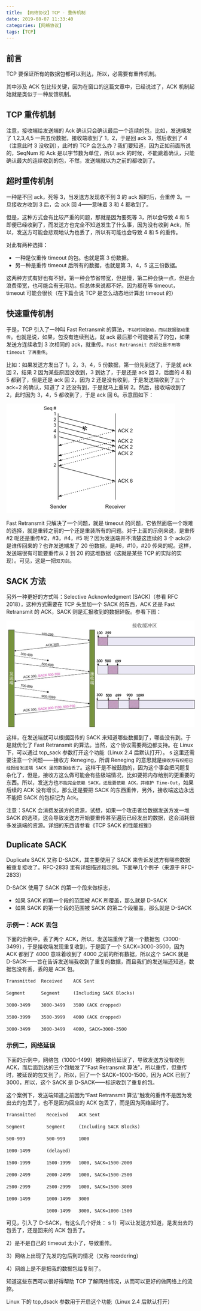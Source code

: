 ```yaml
---
title: 【网络协议】TCP - 重传机制
date: 2019-08-07 11:33:40
categories: [网络协议]
tags: [TCP]
---
```


## 前言

TCP 要保证所有的数据包都可以到达，所以，必需要有重传机制。

其中涉及 ACK 包比较关键，因为在窗口的这篇文章中，已经说过了，ACK 机制起始就是类似于一种反馈机制。

<!-- more -->

## TCP 重传机制

注意，接收端给发送端的 Ack 确认只会确认最后一个连续的包，比如，发送端发了 1,2,3,4,5 一共五份数据，接收端收到了 1，2，于是回 ack 3，然后收到了 4（注意此时 3 没收到），此时的 TCP 会怎么办？我们要知道，因为正如前面所说的，SeqNum 和 Ack 是以字节数为单位，所以 ack 的时候，不能跳着确认，只能确认最大的连续收到的包，不然，发送端就以为之前的都收到了。

## 超时重传机制

一种是不回 ack，死等 3，当发送方发现收不到 3 的 ack 超时后，会重传 3。一旦接收方收到 3 后，会 ack 回 4——意味着 3 和 4 都收到了。

但是，这种方式会有比较严重的问题，那就是因为要死等 3，所以会导致 4 和 5 即便已经收到了，而发送方也完全不知道发生了什么事，因为没有收到 Ack，所以，发送方可能会悲观地认为也丢了，所以有可能也会导致 4 和 5 的重传。

对此有两种选择：

- 一种是仅重传 timeout 的包。也就是第 3 份数据。
- 另一种是重传 timeout 后所有的数据，也就是第 3，4，5 这三份数据。

这两种方式有好也有不好。第一种会节省带宽，但是慢，第二种会快一点，但是会浪费带宽，也可能会有无用功。但总体来说都不好。因为都在等 timeout，timeout 可能会很长（在下篇会说 TCP 是怎么动态地计算出 timeout 的）

## 快速重传机制

于是，TCP 引入了一种叫 Fast Retransmit 的算法，`不以时间驱动，而以数据驱动重传`。也就是说，如果，包没有连续到达，就 ack 最后那个可能被丢了的包，如果发送方连续收到 3 次相同的 ack，就重传。`Fast Retransmit 的好处是不用等 timeout 了再重传`。

比如：如果发送方发出了 1，2，3，4，5 份数据，第一份先到送了，于是就 ack 回 2，结果 2 因为某些原因没收到，3 到达了，于是还是 ack 回 2，后面的 4 和 5 都到了，但是还是 ack 回 2，因为 2 还是没有收到，于是发送端收到了三个 ack=2 的确认，知道了 2 还没有到，于是就马上重转 2。然后，接收端收到了 2，此时因为 3，4，5 都收到了，于是 ack 回 6。示意图如下：

![Fast Retransmit](/images/网络协议/FastRetransmit.png)

Fast Retransmit 只解决了一个问题，就是 timeout 的问题，它依然面临一个艰难的选择，就是重转之前的一个还是重装所有的问题。对于上面的示例来说，是重传#2 呢还是重传#2，#3，#4，#5 呢？因为发送端并不清楚这连续的 3 个 ack(2)是谁传回来的？也许发送端发了 20 份数据，是#6，#10，#20 传来的呢。这样，发送端很有可能要重传从 2 到 20 的这堆数据（这就是某些 TCP 的实际的实现）。可见，这是一把`双刃剑`。

## SACK 方法

另外一种更好的方式叫：Selective Acknowledgment (SACK)（参看 RFC 2018），这种方式需要在 TCP 头里加一个 SACK 的东西，ACK 还是 Fast Retransmit 的 ACK，SACK 则是汇报收到的数据碎版。参看下图：

![SACK](/images/网络协议/SACK.jpg)

这样，在发送端就可以根据回传的 SACK 来知道哪些数据到了，哪些没有到。于是就优化了 Fast Retransmit 的算法。当然，这个协议需要两边都支持。在 Linux 下，可以通过 tcp_sack 参数打开这个功能（Linux 2.4 后默认打开）。
s
这里还需要注意一个问题——接收方 Reneging，所谓 Reneging 的意思就是`接收方有权把已经报给发送端 SACK 里的数据给丢了`。这样干是不被鼓励的，因为这个事会把问题复杂化了，但是，接收方这么做可能会有些极端情况，比如要把内存给别的更重要的东西。所以，发送方也`不能完全依赖 SACK，还是要依赖 ACK，并维护 Time-Out`，如果后续的 ACK 没有增长，那么还是要把 SACK 的东西重传，另外，接收端这边永远不能把 SACK 的包标记为 Ack。

注意：SACK 会消费发送方的资源，试想，如果一个攻击者给数据发送方发一堆 SACK 的选项，这会导致发送方开始要重传甚至遍历已经发出的数据，这会消耗很多发送端的资源。详细的东西请参看《TCP SACK 的性能权衡》

## Duplicate SACK

Duplicate SACK 又称 D-SACK，其主要使用了 SACK 来告诉发送方有哪些数据被重复接收了。RFC-2833 里有详细描述和示例。下面举几个例子（来源于 RFC-2833）

D-SACK 使用了 SACK 的第一个段来做标志，

- 如果 SACK 的第一个段的范围被 ACK 所覆盖，那么就是 D-SACK
- 如果 SACK 的第一个段的范围被 SACK 的第二个段覆盖，那么就是 D-SACK

### 示例一：ACK 丢包

下面的示例中，丢了两个 ACK，所以，发送端重传了第一个数据包（3000-3499），于是接收端发现重复收到，于是回了一个 SACK=3000-3500，因为 ACK 都到了 4000 意味着收到了 4000 之前的所有数据，所以这个 SACK 就是 D-SACK——旨在告诉发送端我收到了重复的数据，而且我们的发送端还知道，数据包没有丢，丢的是 ACK 包。

```
Transmitted  Received    ACK Sent

Segment      Segment     (Including SACK Blocks)

3000-3499    3000-3499   3500 (ACK dropped)

3500-3999    3500-3999   4000 (ACK dropped)

3000-3499    3000-3499   4000, SACK=3000-3500

```

### 示例二，网络延误

下面的示例中，网络包（1000-1499）被网络给延误了，导致发送方没有收到 ACK，而后面到达的三个包触发了“Fast Retransmit 算法”，所以重传，但重传时，被延误的包又到了，所以，回了一个 SACK=1000-1500，因为 ACK 已到了 3000，所以，这个 SACK 是 D-SACK——标识收到了重复的包。

这个案例下，发送端知道之前因为“Fast Retransmit 算法”触发的重传不是因为发出去的包丢了，也不是因为回应的 ACK 包丢了，而是因为网络延时了。

```
Transmitted    Received    ACK Sent

Segment        Segment     (Including SACK Blocks)

500-999        500-999     1000

1000-1499      (delayed)

1500-1999      1500-1999   1000, SACK=1500-2000

2000-2499      2000-2499   1000, SACK=1500-2500

2500-2999      2500-2999   1000, SACK=1500-3000

1000-1499      1000-1499   3000

               1000-1499   3000, SACK=1000-1500
```

可见，引入了 D-SACK，有这么几个好处：
s
1）可以让发送方知道，是发出去的包丢了，还是回来的 ACK 包丢了。

2）是不是自己的 timeout 太小了，导致重传。

3）网络上出现了先发的包后到的情况（又称 reordering）

4）网络上是不是把我的数据包给复制了。

知道这些东西可以很好得帮助 TCP 了解网络情况，从而可以更好的做网络上的流控。

Linux 下的 tcp_dsack 参数用于开启这个功能（Linux 2.4 后默认打开）
